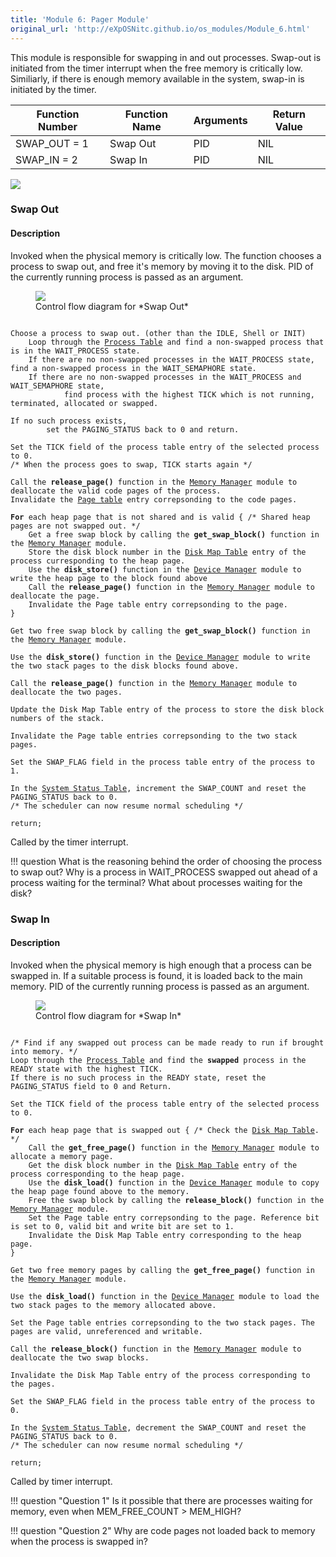 ```yaml
---
title: 'Module 6: Pager Module'
original_url: 'http://eXpOSNitc.github.io/os_modules/Module_6.html'
---
```


This module is responsible for swapping in and out processes. Swap-out is initiated from the timer interrupt when the free memory is critically low. Similiarly, if there is enough memory available in the system, swap-in is initiated by the timer.

| Function Number | Function Name | Arguments | Return Value |
| --- | --- | --- | --- |
| SWAP\_OUT = 1 | Swap Out | PID | NIL |
| SWAP\_IN = 2 | Swap In | PID | NIL |

<img src="http://exposnitc.github.io/img/os-modules/Pager.png">

### Swap Out

#### Description
Invoked when the physical memory is critically low. The function chooses a process to swap out, and free it's memory by moving it to the disk. PID of the currently running process is passed as an argument.  


<figure>
<img src="http://exposnitc.github.io/img/roadmap/swap_out.png">
<figcaption>Control flow diagram for *Swap Out*</figcaption>
</figure>

<pre><code>
Choose a process to swap out. (other than the IDLE, Shell or INIT)
	Loop through the <a href="../../os-design/process-table/">Process Table</a> and find a non-swapped process that is in the WAIT_PROCESS state.
	If there are no non-swapped processes in the WAIT_PROCESS state, find a non-swapped process in the WAIT_SEMAPHORE state.
	If there are no non-swapped processes in the WAIT_PROCESS and WAIT_SEMAPHORE state, 
            find process with the highest TICK which is not running, terminated, allocated or swapped.

If no such process exists, 
        set the PAGING_STATUS back to 0 and return.

Set the TICK field of the process table entry of the selected process to 0.
/* When the process goes to swap, TICK starts again */

Call the <b>release_page()</b> function in the <a href="../../modules/module-02/">Memory Manager</a> module to deallocate the valid code pages of the process.
Invalidate the <a href="../../os-design/process-table/#per_page_table">Page table</a> entry correpsonding to the code pages.

<b>For</b> each heap page that is not shared and is valid {	/* Shared heap pages are not swapped out. */
	Get a free swap block by calling the <b>get_swap_block()</b> function in the <a href="../../modules/module-02/">Memory Manager</a> module.
	Store the disk block number in the <a href="../../os-design/process-table/#disk_map_table">Disk Map Table</a> entry of the process curresponding to the heap page.
	Use the <b>disk_store()</b> function in the <a href="../../modules/module-04/">Device Manager</a> module to write the heap page to the block found above
	Call the <b>release_page()</b> function in the <a href="../../modules/module-02/">Memory Manager</a> module to deallocate the page.
	Invalidate the Page table entry correpsonding to the page.
}

Get two free swap block by calling the <b>get_swap_block()</b> function in the <a href="../../modules/module-02/">Memory Manager</a> module.

Use the <b>disk_store()</b> function in the <a href="../../modules/module-04/">Device Manager</a> module to write the two stack pages to the disk blocks found above.

Call the <b>release_page()</b> function in the <a href="../../modules/module-02/">Memory Manager</a> module to deallocate the two pages.

Update the Disk Map Table entry of the process to store the disk block numbers of the stack.

Invalidate the Page table entries correpsonding to the two stack pages.

Set the SWAP_FLAG field in the process table entry of the process to 1.

In the <a href="../../os-design/mem-ds/#ss_table">System Status Table</a>, increment the SWAP_COUNT and reset the PAGING_STATUS back to 0.	
/* The scheduler can now resume normal scheduling */ 

return;
</code></pre>

Called by the timer interrupt.  
  

!!! question
	What is the reasoning behind the order of choosing the process to swap out? Why is a process in WAIT\_PROCESS swapped out ahead of a process waiting for the terminal? What about processes waiting for the disk?   

  
  

### Swap In


#### Description 
Invoked when the physical memory is high enough that a process can be swapped in. If a suitable process is found, it is loaded back to the main memory. PID of the currently running process is passed as an argument.  

<figure>
<img src="http://exposnitc.github.io/img/roadmap/swap_in.png">
<figcaption>Control flow diagram for *Swap In*</figcaption>
</figure>
  
  
<pre><code>
/* Find if any swapped out process can be made ready to run if brought into memory. */
Loop through the <a href="../../os-design/process-table/">Process Table</a> and find the <b>swapped</b> process in the READY state with the highest TICK.
If there is no such process in the READY state, reset the PAGING_STATUS field to 0 and Return.

Set the TICK field of the process table entry of the selected process to 0.

<b>For</b> each heap page that is swapped out {	/* Check the <a href="../../os-design/process-table/#disk_map_table">Disk Map Table</a>. */
	Call the <b>get_free_page()</b> function in the <a href="../../modules/module-02/">Memory Manager</a> module to allocate a memory page.
	Get the disk block number in the <a href="../../os-design/process-table/#disk_map_table">Disk Map Table</a> entry of the process corresponding to the heap page.
	Use the <b>disk_load()</b> function in the <a href="../../modules/module-04/">Device Manager</a> module to copy the heap page found above to the memory.
	Free the swap block by calling the <b>release_block()</b> function in the <a href="../../modules/module-02/">Memory Manager</a> module.
	Set the Page table entry correpsonding to the page. Reference bit is set to 0, valid bit and write bit are set to 1.
    Invalidate the Disk Map Table entry corresponding to the heap page.
}

Get two free memory pages by calling the <b>get_free_page()</b> function in the <a href="../../modules/module-02/">Memory Manager</a> module.

Use the <b>disk_load()</b> function in the <a href="../../modules/module-04/">Device Manager</a> module to load the two stack pages to the memory allocated above.

Set the Page table entries correpsonding to the two stack pages. The pages are valid, unreferenced and writable.

Call the <b>release_block()</b> function in the <a href="../../modules/module-02/">Memory Manager</a> module to deallocate the two swap blocks.

Invalidate the Disk Map Table entry of the process corresponding to the pages.

Set the SWAP_FLAG field in the process table entry of the process to 0.

In the <a href="../../os-design/mem-ds/#ss_table">System Status Table</a>, decrement the SWAP_COUNT and reset the PAGING_STATUS back to 0.	
/* The scheduler can now resume normal scheduling */ 

return;
</code></pre>


Called by timer interrupt.  
  

!!! question "Question 1" 
	Is it possible that there are processes waiting for memory, even when MEM\_FREE\_COUNT > MEM\_HIGH? 

!!! question "Question 2"
	Why are code pages not loaded back to memory when the process is swapped in?
  
  


  